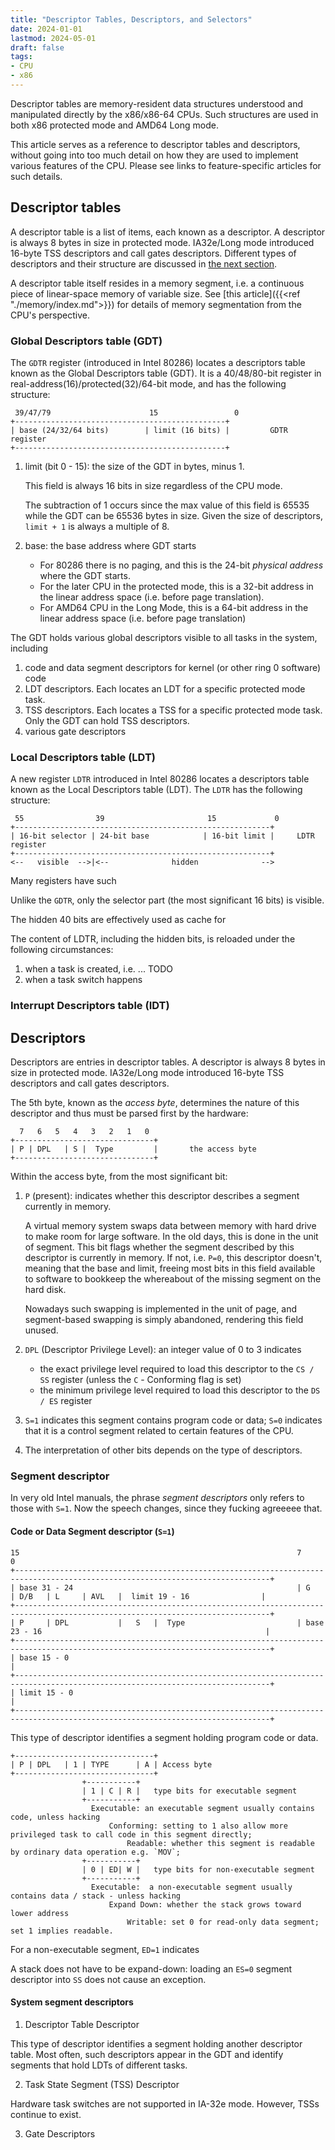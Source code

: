 ```yaml
---
title: "Descriptor Tables, Descriptors, and Selectors"
date: 2024-01-01
lastmod: 2024-05-01
draft: false
tags:
- CPU
- x86
---
```


Descriptor tables are memory-resident data structures understood and manipulated directly by the x86/x86-64 CPUs.
Such structures are used in both x86 protected mode and AMD64 Long mode.

This article serves as a reference to descriptor tables and descriptors, without going into too much detail on how they are used to implement various features of the CPU. Please see links to feature-specific articles for such details.

## Descriptor tables

A descriptor table is a list of items, each known as a descriptor.
A descriptor is always 8 bytes in size in protected mode. IA32e/Long mode introduced 16-byte TSS descriptors and call gates descriptors.
Different types of descriptors and their structure are discussed in [the next section](#descriptors).

A descriptor table itself resides in a memory segment, i.e. a continuous piece of linear-space memory of variable size.
See [this article]({{<ref "./memory/index.md">}}) for details of memory segmentation from the CPU's perspective.

### Global Descriptors table (GDT)

The `GDTR` register (introduced in Intel 80286) locates a descriptors table known as the Global Descriptors table (GDT).
It is a 40/48/80-bit register in real-address(16)/protected(32)/64-bit mode, and has the following structure:

```goat
 39/47/79                      15                 0
+-----------------------------------------------+
| base (24/32/64 bits)        | limit (16 bits) |         GDTR register
+-----------------------------------------------+
```

1. limit (bit 0 - 15): the size of the GDT in bytes, minus 1.

    This field is always 16 bits in size regardless of the CPU mode.

    The subtraction of 1 occurs since the max value of this field is 65535 while the GDT can be 65536 bytes in size.
    Given the size of descriptors, `limit + 1` is always a multiple of 8.

2. base: the base address where GDT starts
    - For 80286 there is no paging, and this is the 24-bit *physical address* where the GDT starts.
    - For the later CPU in the protected mode, this is a 32-bit address in the linear address space (i.e. before page translation). 
    - For AMD64 CPU in the Long Mode, this is a 64-bit address in the linear address space (i.e. before page translation)

The GDT holds various global descriptors visible to all tasks in the system, including
1. code and data segment descriptors for kernel (or other ring 0 software) code
2. LDT descriptors. Each locates an LDT for a specific protected mode task.
3. TSS descriptors. Each locates a TSS for a specific protected mode task. Only the GDT can hold TSS descriptors.
3. various gate descriptors

### Local Descriptors table (LDT)

A new register `LDTR` introduced in Intel 80286 locates a descriptors table known as the Local Descriptors table (LDT).
The `LDTR` has the following structure:

```goat
 55                39                       15             0
+---------------------------------------------------------+
| 16-bit selector | 24-bit base            | 16-bit limit |     LDTR register
+---------------------------------------------------------+
<--   visible  -->|<--              hidden              -->
```

Many registers have such 

Unlike the `GDTR`, only the selector part (the most significant 16 bits) is visible.

The hidden 40 bits are effectively used as cache for 

The content of LDTR, including the hidden bits,  is reloaded under the following circumstances:
1. when a task is created, i.e. ... TODO
2. when a task switch happens

### Interrupt Descriptors table (IDT)

## Descriptors

Descriptors are entries in descriptor tables.
A descriptor is always 8 bytes in size in protected mode.
IA32e/Long mode introduced 16-byte TSS descriptors and call gates descriptors.

The 5th byte, known as the *access byte*, determines the nature of this descriptor and thus must be parsed first by the hardware:

```goat
  7   6   5   4   3   2   1   0   
+-------------------------------+
| P | DPL   | S |  Type         |       the access byte
+-------------------------------+
```

Within the access byte, from the most significant bit:
1. `P` (present): indicates whether this descriptor describes a segment currently in memory.

    A virtual memory system swaps data between memory with hard drive to make room for large software.
    In the old days, this is done in the unit of segment. This bit flags whether the segment described by this descriptor
    is currently in memory. If not, i.e. `P=0`, this descriptor doesn't, meaning that the base and limit, freeing 
    most bits in this field available to software to bookkeep the whereabout of the missing segment on the hard disk.

    Nowadays such swapping is implemented in the unit of page, and segment-based swapping is simply abandoned,
    rendering this field unused.

2. `DPL` (Descriptor Privilege Level): an integer value of 0 to 3 indicates
    - the exact privilege level required to load this descriptor to the `CS / SS` register (unless the `C` - Conforming flag is set)
    - the minimum privilege level required to load this descriptor to the `DS / ES` register
3. `S=1` indicates this segment contains program code or data; `S=0` indicates that it is a control segment related to certain features of the CPU.
4. The interpretation of other bits depends on the type of descriptors.

### Segment descriptor

In very old Intel manuals, the phrase *segment descriptors* only refers to those with `S=1`.
Now the speech changes, since they fucking agreeeee that.

#### Code or Data Segment descriptor (`S=1`)

```goat
15                                                              7                                                               0
+-------------------------------------------------------------------------------------------------------------------------------+
| base 31 - 24                                                  | G     | D/B   | L     | AVL   |  limit 19 - 16                |
+-------------------------------------------------------------------------------------------------------------------------------+
| P     | DPL           |   S   |  Type                         | base 23 - 16                                                  |
+-------------------------------------------------------------------------------------------------------------------------------+
| base 15 - 0                                                                                                                   |
+-------------------------------------------------------------------------------------------------------------------------------+
| limit 15 - 0                                                                                                                  |
+-------------------------------------------------------------------------------------------------------------------------------+
```

This type of descriptor identifies a segment holding program code or data.

```goat
+-------------------------------+
| P | DPL   | 1 | TYPE      | A | Access byte
+-------------------------------+
                +-----------+
                | 1 | C | R |   type bits for executable segment
                +-----------+
                  Executable: an executable segment usually contains code, unless hacking
                      Conforming: setting to 1 also allow more privileged task to call code in this segment directly;
                          Readable: whether this segment is readable by ordinary data operation e.g. `MOV`;
                +-----------+
                | 0 | ED| W |   type bits for non-executable segment
                +-----------+
                  Executable:  a non-executable segment usually contains data / stack - unless hacking
                      Expand Down: whether the stack grows toward lower address
                          Writable: set 0 for read-only data segment; set 1 implies readable.
```

For a non-executable segment, `ED=1` indicates

A stack does not have to be expand-down: loading an `ES=0` segment descriptor into `SS` does not cause an exception.

#### System segment descriptors

1. Descriptor Table Descriptor

This type of descriptor identifies a segment holding another descriptor table.
Most often, such descriptors appear in the GDT and identify segments that hold LDTs of different tasks.


2. Task State Segment (TSS) Descriptor

Hardware task switches are not supported in IA-32e mode. However, TSSs continue to exist.


3. Gate Descriptors
